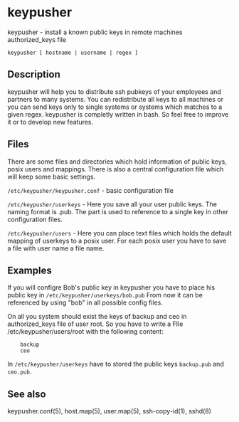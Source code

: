 # keypusher

keypusher - install a known public keys in remote machines authorized_keys file

```keypusher [ hostname | username | regex ]```

## Description

keypusher  will  help you to distribute ssh pubkeys of your employees and partners to many systems. You can redistribute all keys to all machines or you can
send keys only to single systems or systems which matches to a given regex. keypusher is completly written in bash. So feel free to improve it or to develop
new features.

## Files

There  are some files and directories which hold information of public keys, posix users and mappings. There is also a central configuration file which will
keep some basic settings.

```/etc/keypusher/keypusher.conf``` - basic configuration file

```/etc/keypusher/userkeys``` - Here you save all your user public keys. The naming format is <name>.pub. The <name> part is used to reference to a single key  in
other configuration files.

```/etc/keypusher/users```  -  Here  you  can place text files which holds the default mapping of userkeys to a posix user. For each posix user you have to save a
file with user name a file name.

## Examples

If you will configre Bob's public key in keypusher you have to place his public key in ```/etc/keypusher/userkeys/bob.pub``` From now it can be  referenced  by  using
"bob" in all possible config files.

On all you system should exist the keys of backup and ceo in authorized_keys file of user root. So you have to write a FIle /etc/keypusher/users/root with
the following content:

		backup
		ceo

In ```/etc/keypusher/userkeys``` have to stored the public keys ```backup.pub``` and ```ceo.pub```.

## See also

keypusher.conf(5), host.map(5), user.map(5), ssh-copy-id(1), sshd(8)

